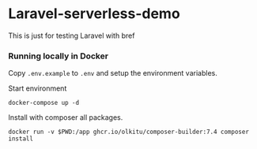 # Laravel-serverless-demo

This is just for testing Laravel with bref

### Running locally in Docker

Copy `.env.example` to `.env` and setup the environment variables.

Start environment

```
docker-compose up -d
```

Install with composer all packages. 

```
docker run -v $PWD:/app ghcr.io/olkitu/composer-builder:7.4 composer install
```

